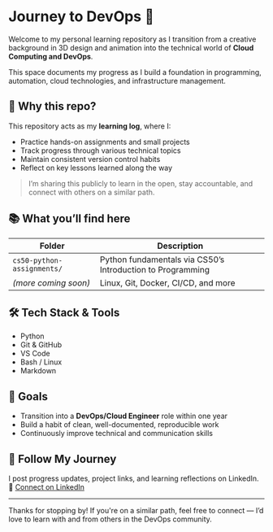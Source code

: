 # Journey to DevOps 🚀

Welcome to my personal learning repository as I transition from a creative background in 3D design and animation into the technical world of **Cloud Computing and DevOps**.

This space documents my progress as I build a foundation in programming, automation, cloud technologies, and infrastructure management.

## 📌 Why this repo?

This repository acts as my **learning log**, where I:
- Practice hands-on assignments and small projects
- Track progress through various technical topics
- Maintain consistent version control habits
- Reflect on key lessons learned along the way

> I’m sharing this publicly to learn in the open, stay accountable, and connect with others on a similar path.

## 📚 What you’ll find here

| Folder | Description |
|--------|-------------|
| `cs50-python-assignments/` | Python fundamentals via CS50’s Introduction to Programming |
| *(more coming soon)* | Linux, Git, Docker, CI/CD, and more |

## 🛠️ Tech Stack & Tools
- Python
- Git & GitHub
- VS Code
- Bash / Linux
- Markdown

## 🧠 Goals
- Transition into a **DevOps/Cloud Engineer** role within one year
- Build a habit of clean, well-documented, reproducible work
- Continuously improve technical and communication skills

## 🔗 Follow My Journey
I post progress updates, project links, and learning reflections on LinkedIn.  
📎 [Connect on LinkedIn](https://www.linkedin.com/in/shiva3shrivastava)

---

Thanks for stopping by! If you're on a similar path, feel free to connect — I’d love to learn with and from others in the DevOps community.
